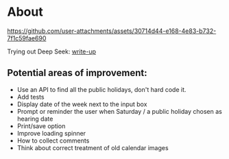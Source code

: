 # About


https://github.com/user-attachments/assets/30714d44-e168-4e83-b732-7f1c59fae690


Trying out Deep Seek: [write-up](https://programming-blog.3willows.xyz/post/2025-01-27-deep-seek/)

## Potential areas of improvement:

- Use an API to find all the public holidays, don't hard code it.
- Add tests
- Display date of the week next to the input box
- Prompt or reminder the user when Saturday / a public holiday chosen as hearing date
- Print/save option
- Improve loading spinner
- How to collect comments
- Think about correct treatment of old calendar images

